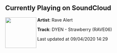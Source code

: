 ## Currently Playing on SoundCloud

[<img align="left" width="100" src="https://i1.sndcdn.com/artworks-mkJOtqDAEUPf9Ww2-pOKilw-t50x50.jpg">](https://soundcloud.com/rave_alert/dyen-strawberry?in=rave_alert/sets/the-definition-of-neorave)

**Artist**: Rave Alert 

**Track**: DYEN - Strawberry (RAVE06)

Last updated at 09/04/2020 14:29
